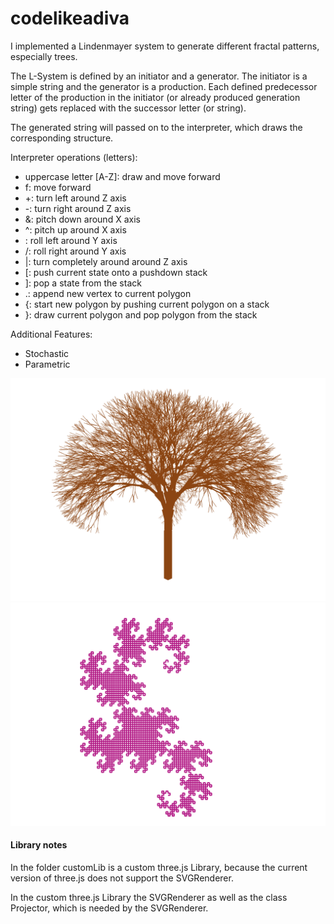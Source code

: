 # codelikeadiva

I implemented a Lindenmayer system to generate different fractal patterns, especially trees.

The L-System is defined by an initiator and a generator. The initiator is a simple string and the generator is a production.
Each defined predecessor letter of the production in the initiator (or already produced generation string) gets replaced with the successor letter (or string).

The generated string will passed on to the interpreter, which draws the corresponding structure. 

Interpreter operations (letters):
+ uppercase letter [A-Z]: draw and move forward
+ f:  move forward
+ +: turn left around Z axis
+ -: turn right around Z axis
+ &: pitch down around X axis
+ ^: pitch up around X axis
+ \: roll left around Y axis
+ /: roll right around Y axis
+ |: turn completely around around Z axis
+ \[: push current state onto a pushdown stack
+ \]: pop a state from the stack 
+ .: append new vertex to current polygon
+ {: start new polygon by pushing current polygon on a stack
+ }: draw current polygon and pop polygon from the stack

Additional Features:
+ Stochastic
+ Parametric

![alt text](https://github.com/Atomkeks/codelikeadiva/blob/develop/my-artwork/artwork_Sergey-Mitchenko_2017123-19129.png)
![alt text](https://github.com/Atomkeks/codelikeadiva/blob/develop/my-artwork/artwork_Sergey-Mitchenko_2017123-21305.png)

#### Library notes
In the folder customLib is a custom three.js Library, because the current version of three.js does not support the SVGRenderer.

In the custom three.js Library the SVGRenderer as well as the class Projector, which is needed by the SVGRenderer.